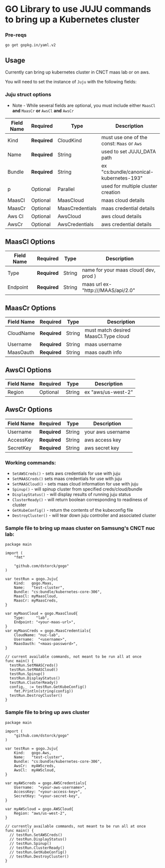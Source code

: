 # GO Library to use JUJU commands to bring up a Kubernetes cluster

### Pre-reqs
`go get gopkg.in/yaml.v2`

## Usage
Currently can bring up kubernetes cluster in CNCT maas lab or on aws.

You will need to set the instance of `Juju` with the following fields:

### Juju struct options
* Note - While several fields are optional, you must include either `MaasCl` __and__ `MaasCr` __or__ `AwsCl` __and__ `AwsCr`

| Field Name     | Required    | Type            | Description                                 |
| -------------- | ----------- | --------------- | ------------------------------------------- |
| Kind           | __Required__| CloudKind       | must use one of the const: `Maas` or `Aws`  |
| Name           | __Required__| String          | used to set JUJU_DATA path                  |
| Bundle         | __Required__| String          | ex "cs:bundle/canonical-kubernetes-193"     |
| p  						 |  Optional   | Parallel        | used for multiple cluster creation          |
| MaasCl         | Optional    | MaasCloud       | maas cloud details                          |
| MaasCr         | Optional    | MaasCredentials | maas credential details                     |
| Aws Cl         | Optional    | AwsCloud        | aws cloud details                           |
| AwsCr          | Optional    | AwsCredentials  | aws credential details                      |

## MaasCl Options
| Field Name     | Required    | Type            | Description                             |
| -------------- | ----------- | --------------- | --------------------------------------- |
| Type           |__Required__ | String          | name for your maas cloud( dev, prod )   |
| Endpoint       |__Required__ | String          | maas url ex-"http://<ip>/MAAS/api/2.0"  |

## MaasCr Options
| Field Name     | Required    | Type            | Description                             |
| -------------- | ----------- | --------------- | --------------------------------------- |
| CloudName      | __Required__| String          | must match desired MaasCl.Type cloud    |
| Username       | __Required__| String          | maas username 													 |
| MaasOauth      | __Required__| String          | maas oauth info                         |

## AwsCl Options
| Field Name     | Required    | Type            | Description                             |
| -------------- | ----------- | --------------- | --------------------------------------- |
| Region         | Optional    | String          | ex "aws/us-west-2"                      |

## AwsCr Options
| Field Name     | Required    | Type            | Description                             |
| -------------- | ----------- | --------------- | --------------------------------------- |
| Username       | __Required__| String          | your aws username                       |
| AccessKey      | __Required__| String          | aws access key                          |
| SecretKey      | __Required__| String          | aws secret key                          |

### Working commands:

- `SetAWSCreds()` - sets aws credentials for use with juju
- `SetMAASCreds()` sets maas credentials for use with juju
- `SetMAASCloud()` - sets maas cloud information for use with juju
- `Spinup()` - will spinup cluster from specified creds/cloud/bundle
- `DisplayStatus()` - will display results of running juju status
- `ClusterReady()` - will return boolean corresponding to readiness of cluster
- `GetKubeConfig()` - return the contents of the kubeconfig file
- `DestroyCluster()` - will tear down juju controller and associated cluster


### Sample file to bring up maas cluster on Samsung's CNCT nuc lab:

```
package main

import (
	"fmt"

	"github.com/dstorck/gogo"
)

var testRun = gogo.Juju{
	Kind:   gogo.Maas,
	Name:   "test-cluster",
	Bundle: "cs:bundle/kubernetes-core-306",
	MaasCl: myMaasCloud,
	MaasCr: myMaasCreds,
}

var myMaasCloud = gogo.MaasCloud{
	Type:     "lab",
	Endpoint: "<your-maas-url>",
}
var myMaasCreds = gogo.MaasCredentials{
	CloudName: "nuc-lab",
	Username:  "<username>",
	MaasOauth: "<maas-password>",
}

// current available commands, not meant to be run all at once
func main() {
  testRun.SetMAASCreds()
  testRun.SetMAASCloud()
  testRun.Spinup()
  testRun.DisplayStatus()
  testRun.ClusterReady()
  config,_ := testRun.GetKubeConfig()
	fmt.Println(string(config))
  testRun.DestroyCluster()
}
```

### Sample file to bring up aws cluster
```
package main

import (
	"github.com/dstorck/gogo"
)

var testRun = gogo.Juju{
	Kind:   gogo.Aws,
	Name:   "test-cluster",
	Bundle: "cs:bundle/kubernetes-core-306",
	AwsCr:  myAWScreds,
	AwsCl:  myAWScloud,
}

var myAWScreds = gogo.AWSCredentials{
	Username:  "<your-aws-username>",
	AccessKey: "<your-access-key>",
	SecretKey: "<your-secret-key",
}

var myAWScloud = gogo.AWSCloud{
	Region: "aws/us-west-2",
}

// currently available commands, not meant to be run all at once
func main() {
  // testRun.SetAWSCreds()
  // testRun.DisplayStatus()
  // testRun.Spinup()
  // testRun.ClusterReady()
  // testRun.GetKubeConfig()
  // testRun.DestroyCluster()
}
```
